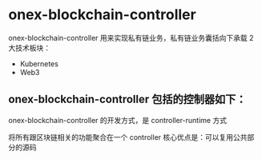 # onex-blockchain-controller

onex-blockchain-controller 用来实现私有链业务，私有链业务囊括向下承载 2 大技术板块：
- Kubernetes
- Web3

onex-blockchain-controller 包括的控制器如下：
- 

onex-blockchain-controller 的开发方式，是 controller-runtime 方式

将所有跟区块链相关的功能聚合在一个 controller 核心优点是：可以复用公共部分的源码
